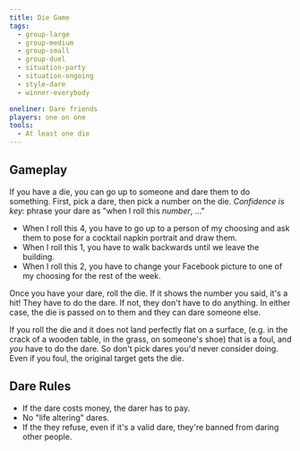 ```yaml
---
title: Die Game
tags:
  - group-large
  - group-medium
  - group-small
  - group-duel
  - situation-party
  - situation-ongoing
  - style-dare
  - winner-everybody

oneliner: Dare friends
players: one on one
tools:
  - At least one die
---
```

## Gameplay
If you have a die, you can go up to someone and dare them to do something. First, pick a dare, then pick a number on the die. _Confidence is key_: phrase your dare as "when I roll this _number_, ..."
* When I roll this 4, you have to go up to a person of my choosing and ask them to pose for a cocktail napkin portrait and draw them.
* When I roll this 1, you have to walk backwards until we leave the building.
* When I roll this 2, you have to change your Facebook picture to one of my choosing for the rest of the week.

Once you have your dare, roll the die. If it shows the number you said, it's a hit! They have to do the dare. If not, they don't have to do anything. In either case, the die is passed on to them and they can dare someone else.

If you roll the die and it does not land perfectly flat on a surface, (e.g. in the crack of a wooden table, in the grass, on someone's shoe) that is a foul, and _you_ have to do the dare. So don't pick dares you'd never consider doing. Even if you foul, the original target gets the die.

## Dare Rules
* If the dare costs money, the darer has to pay.
* No "life altering" dares.
* If the they refuse, even if it's a valid dare, they're banned from daring other people.
